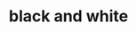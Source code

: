 ---
title: "black and white"
id: tag.id
permalink: "/tags/black%20and%20white"
videos: [32,52,796,1043,1717,2165,2208]
---
